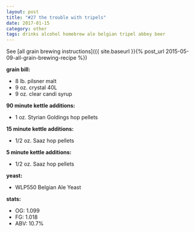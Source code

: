 ```yaml
---
layout: post
title: "#27 the trouble with tripels"
date: 2017-01-15
category: other
tags: drinks alcohol homebrew ale belgian tripel abbey beer
---
```

See  [all grain brewing instructions]({{ site.baseurl }}{% post_url 2015-05-09-all-grain-brewing-recipe %})

**grain bill:**
* 8 lb. pilsner malt
* 9 oz. crystal 40L
* 9 oz. clear candi syrup

**90 minute kettle additions:**
* 1 oz. Styrian Goldings hop pellets

**15 minute kettle additions:**
* 1/2 oz. Saaz hop pellets

**5 minute kettle additions:**
* 1/2 oz. Saaz hop pellets

**yeast:**
* WLP550 Belgian Ale Yeast

**stats:**
* OG: 1.099
* FG: 1.018
* ABV: 10.7%

